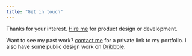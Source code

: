 ```yaml
---
title: "Get in touch"
---
```


Thanks for your interest. [Hire me](mailto:hey@justalever.com) for product design or development.

Want to see my past work? [contact me](mailto:hey@justalever) for a private link to my portfolio. I also have some public design work on [Dribbble](https://dribbble.com/justalever).
